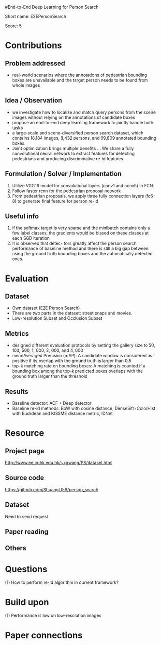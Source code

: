 #End-to-End Deep Learning for Person Search


Short name: E2EPersonSearch

Score: 5

# Contributions
## Problem addressed
- real-world scenarios where the annotations of pedestrian bounding boxes are unavailable and the target person needs to be found from whole images

## Idea / Observation
- we investigate how to localize and match query persons from the scene images without relying on the annotations of candidate boxes
- propose an end-to-end deep learning framework to jointly handle both tasks
- a large-scale and scene-diversified person search dataset, which contains 18,184 images, 8,432 persons, and 99,809 annotated bounding boxes.
- Joint optimization brings multiple benefits ... We share a fully convolutional neural network to extract features for detecting pedestrians and producing discriminative re-id features.

## Formulation / Solver / Implementation
1. Utilize VGG16 model for convolutional layers (conv1 and conv5) in FCN.
2. Follow faster rcnn for the pedestrian proposal network
3. From pedestrian proposals, we apply three fully connection layers (fc6-8) to generate final feature for person re-id

## Useful info
1. if the softmax target is very sparse and the minibatch contains only a few label classes, the gradients would be biased on these classes at each SGD iteration
2. It is observed that detec- tors greatly affect the person search performance of baseline method and there is still a big gap between using the ground truth bounding boxes and the automatically detected ones.

# Evaluation
## Dataset
- Own dataset (E2E Person Search)
- There are two parts in the dataset: street snaps and movies.
- Low-resolution Subset and Occlusion Subset

## Metrics
- designed different evaluation protocols by setting the gallery size to 50, 100, 500, 1, 000, 2, 000, and 4, 000
- meanAveraged Precision (mAP): A candidate window is considered as positive if its overlap with the ground truth is larger than 0.5
- top-k matching rate on bounding boxes: A matching is counted if a bounding box among the top-k predicted boxes overlaps with the ground truth larger than the threshold

## Results
- Baseline detector: ACF + Deep detector
- Baseline re-id methods: BoW with cosine distance, DenseSift+ColorHist with Euclidean and KISSME distance metric, IDNet



# Resource
## Project page
http://www.ee.cuhk.edu.hk/~xgwang/PS/dataset.html

## Source code
https://github.com/ShuangLI59/person_search

## Dataset
Need to send request


## Paper reading


## Others

# Questions
(1) How to perform re-id algorithm in current framework?

# Build upon
(1) Performance is low on low-resolution images

# Paper connections
